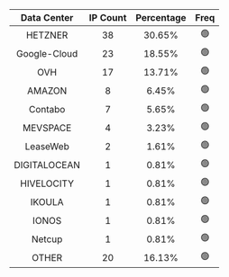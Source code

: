 | Data Center | IP Count | Percentage | Freq |
|:------------:|:--------:|:-----------:|:-----:|
| HETZNER | 38 | 30.65% | 🟢 |
| Google-Cloud | 23 | 18.55% | 🟢 |
| OVH | 17 | 13.71% | 🟢 |
| AMAZON | 8 | 6.45% | 🟢 |
| Contabo | 7 | 5.65% | 🟢 |
| MEVSPACE | 4 | 3.23% | 🟢 |
| LeaseWeb | 2 | 1.61% | 🟢 |
| DIGITALOCEAN | 1 | 0.81% | 🟢 |
| HIVELOCITY | 1 | 0.81% | 🟢 |
| IKOULA | 1 | 0.81% | 🟢 |
| IONOS | 1 | 0.81% | 🟢 |
| Netcup | 1 | 0.81% | 🟢 |
| OTHER | 20 | 16.13% | 🟢 |